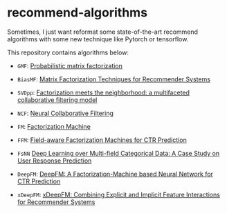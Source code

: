 <!--
 * @Author: Yu Di
 * @Date: 2019-08-07 17:05:30
 * @LastEditors: Yudi
 * @LastEditTime: 2019-08-15 14:43:45
 * @Company: Cardinal Operation
 * @Email: yudi@shanshu.ai
 * @Description: 
 -->
# recommend-algorithms
Sometimes, I just want reformat some state-of-the-art recommend algorithms with some new technique like Pytorch or tensorflow.


This repository contains algorithms below:

* `GMF`: [Probabilistic matrix factorization](https://www.asc.ohio-state.edu/statistics/dmsl//Salakhutdinov_Minh_2008.pdf)

* `BiasMF`: [Matrix Factorization Techniques for Recommender Systems](https://www.asc.ohio-state.edu/statistics/dmsl//Koren_2009.pdf)

* `SVDpp`: [Factorization meets the neighborhood: a multifaceted collaborative filtering model](https://dl.acm.org/citation.cfm?id=1401890.1401944)

* `NCF`: [Neural Collaborative Filtering](http://dl.acm.org/citation.cfm?id=3052569)

* `FM`: [Factorization Machine](https://www.csie.ntu.edu.tw/~b97053/paper/Rendle2010FM.pdf)

* `FFM`: [Field-aware Factorization Machines for CTR Prediction](https://www.csie.ntu.edu.tw/~cjlin/papers/ffm.pdf)

* `FsNN` [Deep Learning over Multi-field Categorical Data: A Case Study on User Response Prediction](https://arxiv.org/abs/1601.02376)

* `DeepFM`: [DeepFM: A Factorization-Machine based Neural Network for CTR Prediction](https://arxiv.org/abs/1703.04247)

* `xDeepFM`: [xDeepFM: Combining Explicit and Implicit Feature Interactions for Recommender Systems](https://arxiv.org/abs/1803.05170)
